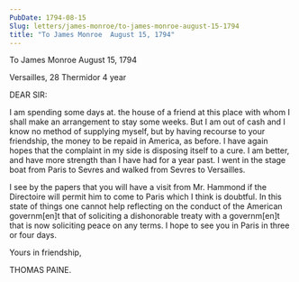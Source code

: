 ```yaml
---
PubDate: 1794-08-15
Slug: letters/james-monroe/to-james-monroe-august-15-1794
title: "To James Monroe  August 15, 1794"
---
```


   To James Monroe  August 15, 1794

   Versailles, 28 Thermidor 4 year

   DEAR SIR:

   I am spending some days at. the house of a friend at this place with whom
   I shall make an arrangement to stay some weeks. But I am out of cash and I
   know no method of supplying myself, but by having recourse to your
   friendship, the money to be repaid in America, as before. I have again
   hopes that the complaint in my side is disposing itself to a cure. I am
   better, and have more strength than I have had for a year past. I went in
   the stage boat from Paris to Sevres and walked from Sevres to Versailles.

   I see by the papers that you will have a visit from Mr. Hammond if the
   Directoire will permit him to come to Paris which I think is doubtful. In
   this state of things one cannot help reflecting on the conduct of the
   American governm[en]t that of soliciting a dishonorable treaty with a
   governm[en]t that is now soliciting peace on any terms. I hope to see you
   in Paris in three or four days.

   Yours in friendship,

   THOMAS PAINE.


